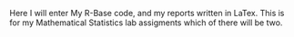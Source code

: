Here I will enter My R-Base code, and my reports written in LaTex. This is for my Mathematical Statistics lab assigments which of there will be two. 
